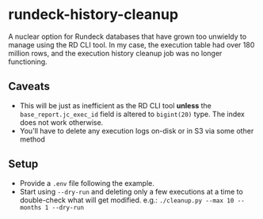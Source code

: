 # rundeck-history-cleanup

A nuclear option for Rundeck databases that have grown too unwieldy to manage using the RD CLI tool. In my case, the execution table had over 180 million rows, and the execution history cleanup job was no longer functioning. 


## Caveats
- This will be just as inefficient as the RD CLI tool **unless** the `base_report.jc_exec_id` field is altered to `bigint(20)` type. The index does not work otherwise.
- You'll have to delete any execution logs on-disk or in S3 via some other method


## Setup
- Provide a `.env` file following the example.
- Start using `--dry-run` and deleting only a few executions at a time to double-check what will get modified. e.g.: `./cleanup.py --max 10 --months 1 --dry-run`
